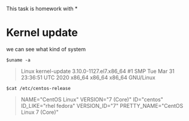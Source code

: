 This task is homework with *
# **Kernel update** 
we can see what kind of system
```
$uname -a
```
>Linux kernel-update 3.10.0-1127.el7.x86_64 #1 SMP Tue Mar 31 23:36:51 UTC 2020 x86_64 x86_64 x86_64 GNU/Linux
```
$cat /etc/centos-release
```
>NAME="CentOS Linux"
>VERSION="7 (Core)"
>ID="centos"
>ID_LIKE="rhel fedora"
>VERSION_ID="7"
>PRETTY_NAME="CentOS Linux 7 (Core)"
